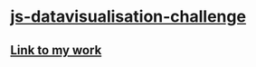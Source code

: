 # [js-datavisualisation-challenge](https://github.com/becodeorg/BXL-Swartz-4-27/tree/master/2.The-Hill/1.Javascript/projects/javascript-data-visualisation)

## [Link to my work](https://mugurlu0.github.io/js-datavisualisation-challenge/)
